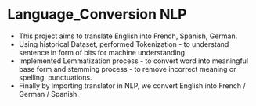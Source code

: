 # Language_Conversion NLP

* This project aims to translate English into French, Spanish, German.
* Using historical Dataset, performed Tokenization - to understand sentence in form of bits for machine understanding.
* Implemented Lemmatization process - to convert word into meaningful base form and stemming process - to remove incorrect meaning or spelling, punctuations.
* Finally by importing translator in NLP, we convert English into French / German / Spanish.
